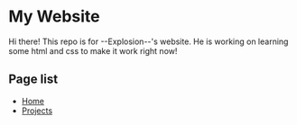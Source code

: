 # My Website
Hi there! This repo is for --Explosion--'s website. He is working on learning some html and css to make it work right now!

## Page list
* [Home](https://explosion-scratch.github.io/)
* [Projects](https://explosion-scratch.github.io/projects)
